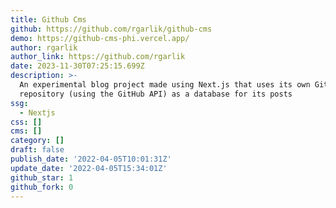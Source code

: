 ```yaml
---
title: Github Cms
github: https://github.com/rgarlik/github-cms
demo: https://github-cms-phi.vercel.app/
author: rgarlik
author_link: https://github.com/rgarlik
date: 2023-11-30T07:25:15.699Z
description: >-
  An experimental blog project made using Next.js that uses its own GitHub
  repository (using the GitHub API) as a database for its posts
ssg:
  - Nextjs
css: []
cms: []
category: []
draft: false
publish_date: '2022-04-05T10:01:31Z'
update_date: '2022-04-05T15:34:01Z'
github_star: 1
github_fork: 0
---
```

